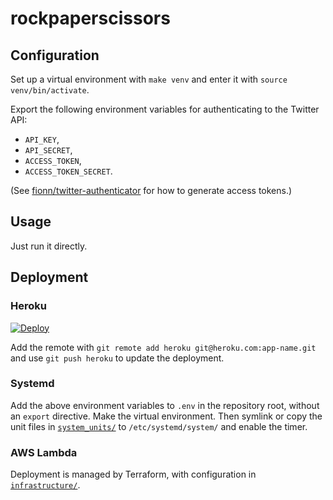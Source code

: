 # rockpaperscissors

## Configuration

Set up a virtual environment with `make venv` and enter it with `source venv/bin/activate`.

Export the following environment variables for authenticating to the Twitter API:
* `API_KEY`,
* `API_SECRET`,
* `ACCESS_TOKEN`,
* `ACCESS_TOKEN_SECRET`.

(See [fionn/twitter-authenticator](https://github.com/fionn/twitter-authenticator) for how to generate access tokens.)

## Usage

Just run it directly.

## Deployment

### Heroku

[![Deploy](https://www.herokucdn.com/deploy/button.svg)](https://heroku.com/deploy?template=https://github.com/fionn/rockpaperscissors)

Add the remote with `git remote add heroku git@heroku.com:app-name.git` and use `git push heroku` to update the deployment.

### Systemd

Add the above environment variables to `.env` in the repository root, without an `export` directive.
Make the virtual environment.
Then symlink or copy the unit files in [`system_units/`](system_units/) to `/etc/systemd/system/` and enable the timer.

### AWS Lambda

Deployment is managed by Terraform, with configuration in [`infrastructure/`](infrastructure/).
